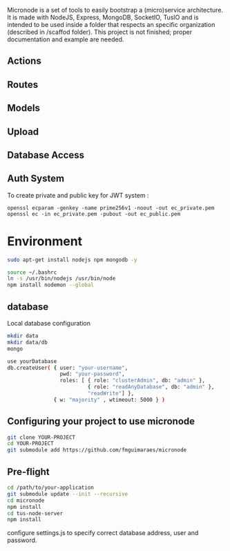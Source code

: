 Micronode is a set of tools to easily bootstrap a (micro)service architecture. It is made with NodeJS, Express, MongoDB, SocketIO, TusIO and is intended to be used inside a folder that respects an specific organization (described in /scaffod folder). This project is not finished; proper documentation and example are needed. 

## Actions
## Routes
## Models
## Upload
## Database Access
## Auth System

To create private and public key for JWT system : 
```
openssl ecparam -genkey -name prime256v1 -noout -out ec_private.pem
openssl ec -in ec_private.pem -pubout -out ec_public.pem
``` 

# Environment
```bash
sudo apt-get install nodejs npm mongodb -y

```
```bash
source ~/.bashrc
ln -s /usr/bin/nodejs /usr/bin/node 
npm install nodemon --global
``` 


## database
Local database configuration
```bash
mkdir data
mkdir data/db
mongo

use yourDatabase
db.createUser( { user: "your-username",
                 pwd: "your-password",
                 roles: [ { role: "clusterAdmin", db: "admin" },
                          { role: "readAnyDatabase", db: "admin" },
                          "readWrite"] },
               { w: "majority" , wtimeout: 5000 } )
```

## Configuring your project to use micronode

```bash
git clone YOUR-PROJECT
cd YOUR-PROJECT
git submodule add https://github.com/fmguimaraes/micronode
```
## Pre-flight
```bash
cd /path/to/your-application
git submodule update --init --recursive 
cd micronode
npm install
cd tus-node-server
npm install
```

configure settings.js to specify correct database address, user and password.
